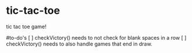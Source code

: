 # tic-tac-toe
tic tac toe game!

#to-do's
[ ] checkVictory() needs to not check for blank spaces in a row
[ ] checkVictory() needs to also handle games that end in draw.
